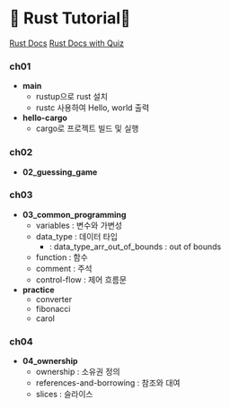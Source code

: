 # 🦀 Rust Tutorial🦀
[Rust Docs](https://doc.rust-kr.org/)
[Rust Docs with Quiz](https://rust-book.cs.brown.edu/)

### ch01
- **main**
  - rustup으로 rust 설치
  - rustc 사용하여 Hello, world 출력
- **hello-cargo**
  - cargo로 프로젝트 빌드 및 실행
 
### ch02
- **02_guessing_game**

### ch03
- **03_common_programming**
  - variables : 변수와 가변성
  - data_type : 데이터 타입
    * : data_type_arr_out_of_bounds : out of bounds   
  - function : 함수
  - comment : 주석
  -  control-flow : 제어 흐름문
- **practice**
  - converter
  - fibonacci
  - carol
  
### ch04
- **04_ownership**
  - ownership : 소유권 정의
  - references-and-borrowing : 참조와 대여
  - slices : 슬라이스
    
